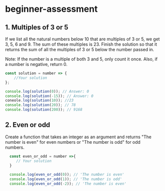 # beginner-assessment

## 1. Multiples of 3 or 5

If we list all the natural numbers below 10 that are multiples of 3 or 5, we get 3, 5, 6 and 9. The sum of these multiples is 23. Finish the solution so that it returns the sum of all the multiples of 3 or 5 below the number passed in.

Note: If the number is a multiple of both 3 and 5, only count it once. Also, if a number is negative, return 0.

```js
const solution = number => {
    //Your solution
};

console.log(solution(0)); // Answer: 0
console.log(solution(-15)); // Answer: 0
coneole.log(solution(10)); //23
console.log(solution(20)); // 78
console.log(solution(200)); // 9168
```

## 2. Even or odd

Create a function that takes an integer as an argument and returns "The number is even" for even numbers or "The number is odd" for odd numbers.

```js
  const even_or_odd = number =>{
     // Your solution
  }
  
  console.log(even_or_odd(0)); // 'The number is even'
  console.log(even_or_odd(1)); // 'The number is odd'
  console.log(even_or_odd(-2)); // 'The number is even'
```
